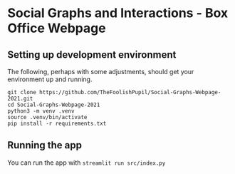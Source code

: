 # Social Graphs and Interactions - Box Office Webpage

## Setting up development environment

The following, perhaps with some adjustments, should get your environment up and running.

```shell
git clone https://github.com/TheFoolishPupil/Social-Graphs-Webpage-2021.git
cd Social-Graphs-Webpage-2021
python3 -m venv .venv
source .venv/bin/activate
pip install -r requirements.txt
```

## Running the app

You can run the app with `streamlit run src/index.py`
